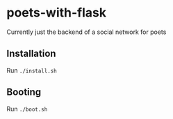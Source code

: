 # poets-with-flask
Currently just the backend of a social network for poets

## Installation
Run `./install.sh`

## Booting
Run `./boot.sh`
